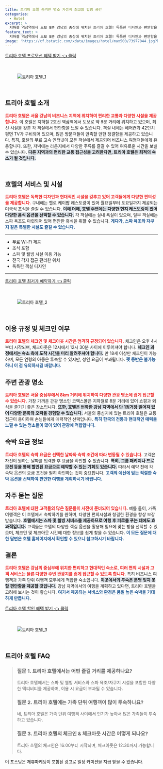 ```yaml
---
title: 트리아 호텔 숨겨진 명소 가성비 최고의 힐링 공간
categories:
  - Hotel
excerpt: >
  지하철 역삼역에서 도보 8분 강남의 중심에 위치한 트리아 호텔! 독특한 디자인과 편안함을 갖춘 이곳에서 무료 WiFi와 스파 욕조가 있는 객실을 즐기며 서울 여행을 만끽하세요.
feature_text: >
  지하철 역삼역에서 도보 8분 강남의 중심에 위치한 트리아 호텔! 독특한 디자인과 편안함을 갖춘 이곳에서 무료 WiFi와 스파 욕조가 있는 객실을 즐기며 서울 여행을 만끽하세요.
image: 'https://cf.bstatic.com/xdata/images/hotel/max500/73977844.jpg?k=98b0ecd483197bbf8d703689534a160a66d7c168b2e5f10b21c7e3bd60e6d178&o=&hp=1'
---
```


<p><a class="modoo-button" href="https://tinyurl.com/29588ojr" rel="nofollow noopener">트리아 호텔 프로모션 혜택 받기 👈 클릭</a></p><br/>
<figure class="image"><img alt="트리아 호텔_1" src="https://cf.bstatic.com/xdata/images/hotel/max1024x768/73973915.jpg?k=86102c654a7a15da9a93216d3ad56cf81a06adb59c32cfe3a2db4793f989cc75&amp;o=&amp;hp=1"/></figure><br/>

<h2 data-ke-size="size26" id="트리아호텔소개">트리아 호텔 소개</h2>
<p data-ke-size="size16"><b><span style="color: #ee2323;">트리아 호텔은 서울 강남의 비즈니스 지역에 위치하여 편리한 교통과 다양한 시설을 제공합니다.</span></b> 이 호텔은 지하철 2호선 역삼역에서 도보로 약 8분 거리에 위치하고 있으며, 최신 시설을 갖춘 각 객실에서 편안함을 느낄 수 있습니다. 객실 내에는 에어컨과 42인치 평면 TV가 구비되어 있으며, 많은 방문객들이 만족할 만한 청결함을 제공하고 있습니다. 특히, 호텔의 무료 고속 인터넷이 모든 객실에서 제공되어 비즈니스 여행객들에게 유용합니다. 또한, 저녁에는 라운지에서 다양한 주류를 즐길 수 있어 여유로운 시간을 보낼 수 있습니다. <b><span style="background-color: #21538527;">다른 지역과의 편리한 교통 접근성을 고려한다면, 트리아 호텔은 최적의 숙소가 될 것입니다.</span></b></p>
<p data-ke-size="size16"> </p>
<h2 data-ke-size="size23" id="호텔서비스및시설">호텔의 서비스 및 시설</h2>
<p data-ke-size="size16"><b><span style="color: #ee2323;">트리아 호텔은 독특한 디자인과 현대적인 시설을 갖추고 있어 고객들에게 다양한 편의성을 제공합니다.</span></b> 구내에는 헬로 케이팝 레스토랑이 있어 월요일부터 토요일까지 제공되는 미국식 조식을 즐길 수 있습니다. <b><span style="background-color: #21538527;">이에 더해, 호텔 주변에는 다양한 현지 레스토랑이 있어 다양한 음식 옵션을 선택할 수 있습니다.</span></b> 각 객실에는 실내 욕실이 있으며, 일부 객실에는 스파 욕조도 마련되어 있어 편안한 휴식을 취할 수 있습니다. <b><span style="color: #1a5490;">게다가, 스파 욕조와 자쿠지 같은 특별한 시설도 즐길 수 있습니다.</span></b></p>
<hr contenteditable="false" data-ke-style="style5" data-ke-type="horizontalRule"/>
<ul data-ke-list-type="disc" style="list-style-type: disc;">
<li>무료 Wi-Fi 제공</li>
<li>조식 포함</li>
<li>스파 및 웰빙 시설 이용 가능</li>
<li>전국 각지 접근 편리한 위치</li>
<li>독특한 객실 디자인</li>
</ul>
<hr contenteditable="false" data-ke-style="style5" data-ke-type="horizontalRule"/>
<p><a class="modoo-button" href="https://tinyurl.com/29588ojr" rel="nofollow noopener">트리아 호텔 최저가 예약하기 👈 클릭</a></p><br/>
<figure class="image"><img alt="트리아 호텔_2" src="https://cf.bstatic.com/xdata/images/hotel/max500/73977844.jpg?k=98b0ecd483197bbf8d703689534a160a66d7c168b2e5f10b21c7e3bd60e6d178&amp;o=&amp;hp=1"/></figure><br/>
<h2 data-ke-size="size23" id="이용규정및체크인여부">이용 규정 및 체크인 여부</h2>
<p data-ke-size="size16"><b><span style="color: #ee2323;">트리아 호텔의 체크인 및 체크아웃 시간은 엄격히 규정되어 있습니다.</span></b> 체크인은 오후 4시부터 시작되며, 체크아웃은 12시에서 12시 30분 사이에 이루어져야 합니다. <b><span style="background-color: #21538527;">체크인 과정에서는 숙소 측에 도착 시간을 미리 알려주셔야 합니다.</span></b> 만 18세 이상만 체크인이 가능하며, 모든 연령의 아동은 투숙할 수 있지만, 성인 요금이 부과됩니다. <b><span style="color: #1a5490;">펫 동반은 불가능하니 이 점 유의하시길 바랍니다.</span></b></p>
<h2 data-ke-size="size23" id="주변관광명소">주변 관광 명소</h2>
<p data-ke-size="size16"><b><span style="color: #ee2323;">트리아 호텔은 서울 중심부에서 8km 거리에 위치하여 다양한 관광 명소에 쉽게 접근할 수 있습니다.</span></b> 가장 가까운 관광 명소인 코엑스몰은 지하철로 8분 거리에 있어 쇼핑과 외식을 즐기기 좋은 장소입니다. <b><span style="background-color: #21538527;">또한, 호텔은 번화한 강남 지역에서 단 1정거장 떨어져 있어 다양한 문화와 오락을 경험할 수 있습니다.</span></b> 서울의 중심지에 있는 트리아 호텔은 교통 접근이 용이하여 손님들에게 매력적인 선택입니다. <b><span style="color: #1a5490;">특히 한국의 전통과 현대적인 매력을 느낄 수 있는 명소들이 많이 있어 관광에 적합합니다.</span></b></p>
<h2 data-ke-size="size26" id="숙박요금정보">숙박 요금 정보</h2>
<p data-ke-size="size16"><b><span style="color: #ee2323;">트리아 호텔의 숙박 요금은 선택한 날짜와 숙박 조건에 따라 변동될 수 있습니다.</span></b> 고객은 자신이 원하는 날짜를 입력한 후 요금을 확인할 수 있습니다. <b><span style="background-color: #21538527;">특히, 그룹 패키지나 프로모션 등을 통해 할인된 요금으로 예약할 수 있는 기회도 있습니다.</span></b> 따라서 예약 전에 각 숙박 옵션의 요금 조건을 필히 확인하는 것이 중요합니다. <b><span style="color: #1a5490;">고객의 예산에 맞는 적절한 숙박 옵션을 선택하여 편안한 여행을 계획하시기 바랍니다.</span></b></p>
<h2 data-ke-size="size23" id="자주묻는질문">자주 묻는 질문</h2>
<p data-ke-size="size16"><b><span style="color: #ee2323;">트리아 호텔에 대한 고객들의 많은 질문들이 사전에 준비되어 있습니다.</span></b> 예를 들어, 가족 여행객은 이 호텔에서 숙박하기를 원하며, 다양한 편의시설과 청결한 환경을 항상 보장받습니다. <b><span style="background-color: #21538527;">호텔에서는 스파 및 웰빙 서비스를 제공하므로 여행 후 피로를 푸는 데에도 효과적입니다.</span></b> 고객들은 호텔의 다양한 객실 옵션을 활용해 필요에 맞는 방을 선택할 수 있으며, 체크인 및 체크아웃 시간에 대한 정보를 쉽게 찾을 수 있습니다. <b><span style="color: #1a5490;">이 모든 질문에 대한 답변은 호텔 홈페이지에서 확인할 수 있으니 참고하시기 바랍니다.</span></b></p>
<h2 data-ke-size="size26" id="결론">결론</h2>
<p data-ke-size="size16"><b><span style="color: #ee2323;">트리아 호텔은 강남의 중심부에 위치한 편리하고 현대적인 숙소로, 여러 편의 시설과 고객 서비스는 물론 다양한 주변 관광지를 쉽게 접근할 수 있도록 합니다.</span></b> 특히 비즈니스 여행객과 가족 단위 여행객 모두에게 적합한 숙소입니다. <b><span style="background-color: #21538527;">이곳에서의 투숙은 분명 잊지 못할 편안함을 제공할 것입니다.</span></b> 강남 지역에서의 여행을 계획하고 있다면, 트리아 호텔을 고려해 보시는 것이 좋습니다. <b><span style="color: #1a5490;">여기서 제공되는 서비스와 환경은 품질 높은 숙박을 기대하게 만듭니다.</span></b></p>

<p><a class="modoo-button" href="https://tinyurl.com/29588ojr" rel="nofollow noopener">트리아 호텔 할인 혜택 받기 👈 클릭</a></p><br>

<figure class="image"><img src="https://cf.bstatic.com/xdata/images/hotel/max500/73977847.jpg?k=3a28257cc8920a93145f370f2ad917ff4a6d5bac57491bd30837ff4795731916&o=&hp=1" alt="트리아 호텔_3"></figure><br>
<h2 id="트리아 호텔_FAQ">트리아 호텔 FAQ</h2>
<div itemscope="" itemtype="https://schema.org/FAQPage"> <blockquote> <div itemscope="" itemprop="mainEntity" itemtype="https://schema.org/Question"> <h3 id="질문_1" itemprop="name">질문 1. 트리아 호텔에서는 어떤 즐길 거리를 제공하나요?</h3> <div itemscope="" itemprop="acceptedAnswer" itemtype="https://schema.org/Answer"> <span itemprop="text"> <p>트리아 호텔에서는 스파 및 웰빙 서비스와 스파 욕조/자쿠지 시설을 포함한 다양한 액티비티를 제공하며, 이용 시 요금이 부과될 수 있습니다.</p> </span> </div> </div> <div itemscope="" itemprop="mainEntity" itemtype="https://schema.org/Question"> <h3 id="질문_2" itemprop="name">질문 2. 트리아 호텔에는 가족 단위 여행객이 많이 투숙하나요?</h3> <div itemscope="" itemprop="acceptedAnswer" itemtype="https://schema.org/Answer"> <span itemprop="text"> <p>네, 트리아 호텔은 가족 단위 여행객 사이에서 인기가 높아서 많은 가족들이 투숙하고 있습니다.</p> </span> </div> </div> <div itemscope="" itemprop="mainEntity" itemtype="https://schema.org/Question"> <h3 id="질문_3" itemprop="name">질문 3. 트리아 호텔의 체크인 & 체크아웃 시간은 어떻게 되나요?</h3> <div itemscope="" itemprop="acceptedAnswer" itemtype="https://schema.org/Answer"> <span itemprop="text"> <p>트리아 호텔의 체크인은 16:00부터 시작되며, 체크아웃은 12:30까지 가능합니다.</p> </span> </div> </div> </blockquote> </div><p>이 포스팅은 제휴마케팅이 포함된 광고로 일정 커미션을 지급 받을 수 있습니다.</p>

